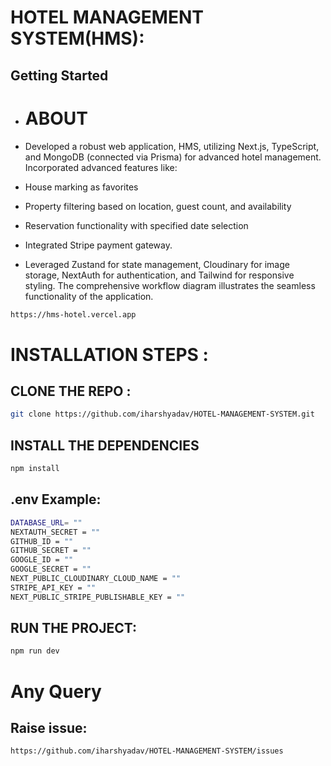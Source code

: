 <h1>HOTEL MANAGEMENT SYSTEM(HMS):</h1>

## Getting Started

- <h1>ABOUT</h1>

- Developed a robust web application, HMS, utilizing Next.js, TypeScript, and MongoDB (connected via Prisma) for advanced hotel management. Incorporated advanced features like:
- House marking as favorites
- Property filtering based on location, guest count, and availability
- Reservation functionality with specified date selection
- Integrated Stripe payment gateway.
- Leveraged Zustand for state management, Cloudinary for image storage, NextAuth for authentication, and Tailwind for responsive styling. The comprehensive workflow diagram illustrates the seamless functionality of the application.

```bash
https://hms-hotel.vercel.app
```

<h1>INSTALLATION STEPS :</h1>

## CLONE THE REPO :

```bash
git clone https://github.com/iharshyadav/HOTEL-MANAGEMENT-SYSTEM.git
```

## INSTALL THE DEPENDENCIES

```bash
npm install
```

## .env Example:

```bash
DATABASE_URL= ""
NEXTAUTH_SECRET = ""
GITHUB_ID = ""
GITHUB_SECRET = ""
GOOGLE_ID = ""
GOOGLE_SECRET = ""
NEXT_PUBLIC_CLOUDINARY_CLOUD_NAME = ""
STRIPE_API_KEY = ""
NEXT_PUBLIC_STRIPE_PUBLISHABLE_KEY = ""
```

## RUN THE PROJECT:

```bash
npm run dev
```

<h1>Any Query</h1> 

## Raise issue:

```bash
https://github.com/iharshyadav/HOTEL-MANAGEMENT-SYSTEM/issues
```

